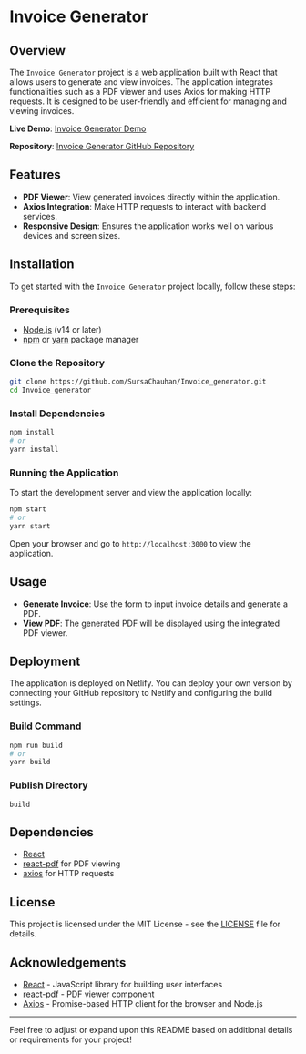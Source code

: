 
# Invoice Generator

## Overview

The `Invoice Generator` project is a web application built with React that allows users to generate and view invoices. The application integrates functionalities such as a PDF viewer and uses Axios for making HTTP requests. It is designed to be user-friendly and efficient for managing and viewing invoices.

**Live Demo**: [Invoice Generator Demo](https://66a3f4409f41aa4074249811--symphonious-phoenix-f256d9.netlify.app/)

**Repository**: [Invoice Generator GitHub Repository](https://github.com/SursaChauhan/Invoice_generator)

## Features

- **PDF Viewer**: View generated invoices directly within the application.
- **Axios Integration**: Make HTTP requests to interact with backend services.
- **Responsive Design**: Ensures the application works well on various devices and screen sizes.

## Installation

To get started with the `Invoice Generator` project locally, follow these steps:

### Prerequisites

- [Node.js](https://nodejs.org/) (v14 or later)
- [npm](https://www.npmjs.com/) or [yarn](https://classic.yarnpkg.com/en/) package manager

### Clone the Repository

```bash
git clone https://github.com/SursaChauhan/Invoice_generator.git
cd Invoice_generator
```

### Install Dependencies

```bash
npm install
# or
yarn install
```

### Running the Application

To start the development server and view the application locally:

```bash
npm start
# or
yarn start
```

Open your browser and go to `http://localhost:3000` to view the application.

## Usage

- **Generate Invoice**: Use the form to input invoice details and generate a PDF.
- **View PDF**: The generated PDF will be displayed using the integrated PDF viewer.

## Deployment

The application is deployed on Netlify. You can deploy your own version by connecting your GitHub repository to Netlify and configuring the build settings.

### Build Command

```bash
npm run build
# or
yarn build
```

### Publish Directory

`build`

## Dependencies

- [React](https://reactjs.org/)
- [react-pdf](https://github.com/wojtekmaj/react-pdf) for PDF viewing
- [axios](https://axios-http.com/) for HTTP requests

## License

This project is licensed under the MIT License - see the [LICENSE](LICENSE) file for details.

## Acknowledgements

- [React](https://reactjs.org/) - JavaScript library for building user interfaces
- [react-pdf](https://github.com/wojtekmaj/react-pdf) - PDF viewer component
- [Axios](https://axios-http.com/) - Promise-based HTTP client for the browser and Node.js

---

Feel free to adjust or expand upon this README based on additional details or requirements for your project!
